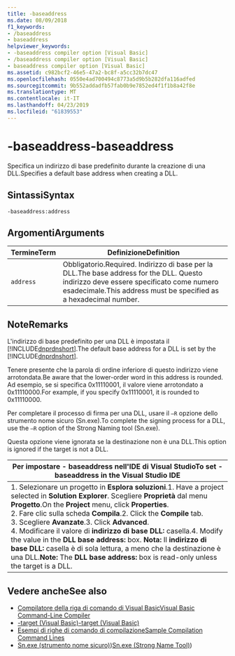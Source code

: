 ```yaml
---
title: -baseaddress
ms.date: 08/09/2018
f1_keywords:
- /baseaddress
- baseaddress
helpviewer_keywords:
- -baseaddress compiler option [Visual Basic]
- /baseaddress compiler option [Visual Basic]
- baseaddress compiler option [Visual Basic]
ms.assetid: c982bcf2-46e5-47a2-bc8f-a5cc32b7dc47
ms.openlocfilehash: 0550e4ad700494c8773a5d9b5b282dfa116adfed
ms.sourcegitcommit: 9b552addadfb57fab0b9e7852ed4f1f1b8a42f8e
ms.translationtype: MT
ms.contentlocale: it-IT
ms.lasthandoff: 04/23/2019
ms.locfileid: "61839553"
---
```

# <a name="-baseaddress"></a><span data-ttu-id="e3796-102">-baseaddress</span><span class="sxs-lookup"><span data-stu-id="e3796-102">-baseaddress</span></span>
<span data-ttu-id="e3796-103">Specifica un indirizzo di base predefinito durante la creazione di una DLL.</span><span class="sxs-lookup"><span data-stu-id="e3796-103">Specifies a default base address when creating a DLL.</span></span>  
  
## <a name="syntax"></a><span data-ttu-id="e3796-104">Sintassi</span><span class="sxs-lookup"><span data-stu-id="e3796-104">Syntax</span></span>  
  
```  
-baseaddress:address  
```  
  
## <a name="arguments"></a><span data-ttu-id="e3796-105">Argomenti</span><span class="sxs-lookup"><span data-stu-id="e3796-105">Arguments</span></span>  
  
|<span data-ttu-id="e3796-106">Termine</span><span class="sxs-lookup"><span data-stu-id="e3796-106">Term</span></span>|<span data-ttu-id="e3796-107">Definizione</span><span class="sxs-lookup"><span data-stu-id="e3796-107">Definition</span></span>|  
|---|---|  
|`address`|<span data-ttu-id="e3796-108">Obbligatorio.</span><span class="sxs-lookup"><span data-stu-id="e3796-108">Required.</span></span> <span data-ttu-id="e3796-109">Indirizzo di base per la DLL.</span><span class="sxs-lookup"><span data-stu-id="e3796-109">The base address for the DLL.</span></span> <span data-ttu-id="e3796-110">Questo indirizzo deve essere specificato come numero esadecimale.</span><span class="sxs-lookup"><span data-stu-id="e3796-110">This address must be specified as a hexadecimal number.</span></span>|  
  
## <a name="remarks"></a><span data-ttu-id="e3796-111">Note</span><span class="sxs-lookup"><span data-stu-id="e3796-111">Remarks</span></span>  
 <span data-ttu-id="e3796-112">L'indirizzo di base predefinito per una DLL è impostata il [!INCLUDE[dnprdnshort](~/includes/dnprdnshort-md.md)].</span><span class="sxs-lookup"><span data-stu-id="e3796-112">The default base address for a DLL is set by the [!INCLUDE[dnprdnshort](~/includes/dnprdnshort-md.md)].</span></span>  
  
 <span data-ttu-id="e3796-113">Tenere presente che la parola di ordine inferiore di questo indirizzo viene arrotondata.</span><span class="sxs-lookup"><span data-stu-id="e3796-113">Be aware that the lower-order word in this address is rounded.</span></span> <span data-ttu-id="e3796-114">Ad esempio, se si specifica 0x11110001, il valore viene arrotondato a 0x11110000.</span><span class="sxs-lookup"><span data-stu-id="e3796-114">For example, if you specify 0x11110001, it is rounded to 0x11110000.</span></span>  
  
 <span data-ttu-id="e3796-115">Per completare il processo di firma per una DLL, usare il `–R` opzione dello strumento nome sicuro (Sn.exe).</span><span class="sxs-lookup"><span data-stu-id="e3796-115">To complete the signing process for a DLL, use the `–R` option of the Strong Naming tool (Sn.exe).</span></span>  
  
 <span data-ttu-id="e3796-116">Questa opzione viene ignorata se la destinazione non è una DLL.</span><span class="sxs-lookup"><span data-stu-id="e3796-116">This option is ignored if the target is not a DLL.</span></span>  
  
|<span data-ttu-id="e3796-117">Per impostare - baseaddress nell'IDE di Visual Studio</span><span class="sxs-lookup"><span data-stu-id="e3796-117">To set -baseaddress in the Visual Studio IDE</span></span>|  
|---|  
|<span data-ttu-id="e3796-118">1.  Selezionare un progetto in **Esplora soluzioni**.</span><span class="sxs-lookup"><span data-stu-id="e3796-118">1.  Have a project selected in **Solution Explorer**.</span></span> <span data-ttu-id="e3796-119">Scegliere **Proprietà** dal menu **Progetto**.</span><span class="sxs-lookup"><span data-stu-id="e3796-119">On the **Project** menu, click **Properties**.</span></span> <br /><span data-ttu-id="e3796-120">2.  Fare clic sulla scheda **Compila**.</span><span class="sxs-lookup"><span data-stu-id="e3796-120">2.  Click the **Compile** tab.</span></span><br /><span data-ttu-id="e3796-121">3.  Scegliere **Avanzate**.</span><span class="sxs-lookup"><span data-stu-id="e3796-121">3.  Click **Advanced**.</span></span><br /><span data-ttu-id="e3796-122">4.  Modificare il valore di **indirizzo di base DLL:** casella.</span><span class="sxs-lookup"><span data-stu-id="e3796-122">4.  Modify the value in the **DLL base address:** box.</span></span> <span data-ttu-id="e3796-123">**Nota:**      Il **indirizzo di base DLL:** casella è di sola lettura, a meno che la destinazione è una DLL.</span><span class="sxs-lookup"><span data-stu-id="e3796-123">**Note:**      The **DLL base address:** box is read-only unless the target is a DLL.</span></span>|  
  
## <a name="see-also"></a><span data-ttu-id="e3796-124">Vedere anche</span><span class="sxs-lookup"><span data-stu-id="e3796-124">See also</span></span>

- [<span data-ttu-id="e3796-125">Compilatore della riga di comando di Visual Basic</span><span class="sxs-lookup"><span data-stu-id="e3796-125">Visual Basic Command-Line Compiler</span></span>](../../../visual-basic/reference/command-line-compiler/index.md)
- [<span data-ttu-id="e3796-126">-target (Visual Basic)</span><span class="sxs-lookup"><span data-stu-id="e3796-126">-target (Visual Basic)</span></span>](../../../visual-basic/reference/command-line-compiler/target.md)
- [<span data-ttu-id="e3796-127">Esempi di righe di comando di compilazione</span><span class="sxs-lookup"><span data-stu-id="e3796-127">Sample Compilation Command Lines</span></span>](../../../visual-basic/reference/command-line-compiler/sample-compilation-command-lines.md)
- <span data-ttu-id="e3796-128">[Sn.exe (strumento nome sicuro)](../../../framework/tools/sn-exe-strong-name-tool.md))</span><span class="sxs-lookup"><span data-stu-id="e3796-128">[Sn.exe (Strong Name Tool)](../../../framework/tools/sn-exe-strong-name-tool.md))</span></span>
